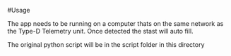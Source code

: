#Usage

The app needs to be running on a computer thats on the same network as the Type-D Telemetry unit. Once detected the stast will auto fill.

The original python script will be in the script folder in this directory